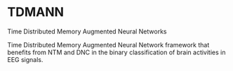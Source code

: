 # TDMANN
Time Distributed Memory Augmented Neural Networks 


Time Distributed Memory Augmented Neural Network framework that benefits from NTM and DNC in the binary classification of brain activities in EEG signals. 














